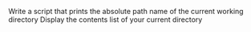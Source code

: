 Write a script that prints the absolute path name of the current working directory
Display the contents list of your current directory
